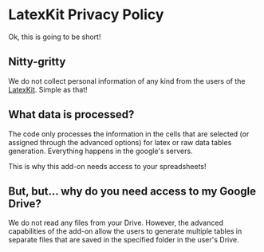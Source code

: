 # LatexKit Privacy Policy
Ok, this is going to be short!

## Nitty-gritty
We do not collect personal information of any kind from the users of the [LatexKit]. Simple as that!

## What data is processed?
The code only processes the information in the cells that are selected (or assigned through the advanced options) for latex or raw data tables generation. Everything happens in the google's servers.

This is why this add-on needs access to your spreadsheets!

## But, but... why do you need access to my Google Drive?
We do not read any files from your Drive. However, the advanced capabilities of the add-on allow the users to generate multiple tables in separate files that are saved in the specified folder in the user's Drive.

[LatexKit]: https://gsuite.google.com/marketplace/app/latexkit/716178627426
